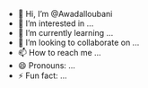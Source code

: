 - 👋 Hi, I’m @Awadalloubani
- 👀 I’m interested in ...
- 🌱 I’m currently learning ...
- 💞️ I’m looking to collaborate on ...
- 📫 How to reach me ...
- 😄 Pronouns: ...
- ⚡ Fun fact: ...

<!---
Awadalloubani/Awadalloubani is a ✨ special ✨ repository because its `README.md` (this file) appears on your GitHub profile.
You can click the Preview link to take a look at your changes.
--->
